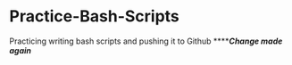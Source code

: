 # Practice-Bash-Scripts
Practicing writing bash scripts and pushing it to Github
*******************Change made again***************